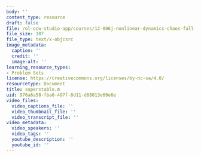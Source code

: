 ```yaml
---
body: ''
content_type: resource
draft: false
file: /ol-ocw-studio-app/courses/12-006j-nonlinear-dynamics-chaos-fall-2022/superstable.m
file_size: 387
file_type: text/x-objcsrc
image_metadata:
  caption: ''
  credit: ''
  image-alt: ''
learning_resource_types:
- Problem Sets
license: https://creativecommons.org/licenses/by-nc-sa/4.0/
resourcetype: Document
title: superstable.m
uid: 976a6a58-fba6-497f-8d11-d88013e60e6e
video_files:
  video_captions_file: ''
  video_thumbnail_file: ''
  video_transcript_file: ''
video_metadata:
  video_speakers: ''
  video_tags: ''
  youtube_description: ''
  youtube_id: ''
---
```

